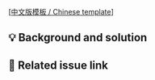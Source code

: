 [[中文版模板 / Chinese template](https://github.com/ant-design/ant-design-web3/blob/main/.github/PULL_REQUEST_TEMPLATE/pr_cn.md?plain=1)]

## 💡 Background and solution

<!--
1. Git Commit Message Convention: This is adapted from [Angular's commit convention](https://github.com/conventional-changelog/conventional-changelog/tree/master/packages/conventional-changelog-angular).
2. Describe the problem and the scenario.
-->

## 🔗 Related issue link

<!--
1. Put the related issue or discussion links here.
2. close #xxxx or fix #xxxx for instance.
-->
